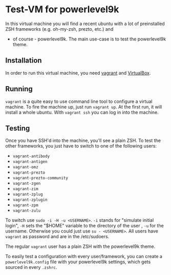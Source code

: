 # Test-VM for powerlevel9k

In this virtual machine you will find a recent ubuntu with a lot
of preinstalled ZSH frameworks (e.g. oh-my-zsh, prezto, etc.) and
- of course - powerlevel9k. The main use-case is to test the
powerlevel9k theme.

## Installation

In order to run this virtual machine, you need [vagrant](https://www.vagrantup.com/)
and [VirtualBox](http://www.virtualbox.org/).

## Running

`vagrant` is a quite easy to use command line tool to configure
a virtual machine. To fire the machine up, just run `vagrant up`.
At the first run, it will install a whole ubuntu. With `vagrant ssh`
you can log in into the machine.

## Testing

Once you have SSH'd into the machine, you'll see a plain ZSH. To
test the other frameworks, you just have to switch to one of the
following users:

  * `vagrant-antibody`
  * `vagrant-antigen`
  * `vagrant-omz`
  * `vagrant-prezto`
  * `vagrant-prezto-community`
  * `vagrant-zgen`
  * `vagrant-zim`
  * `vagrant-zplug`
  * `vagrant-zplugin`
  * `vagrant-zpm`
  * `vagrant-zulu`

To switch use `sudo -i -H -u <USERNAME>`. `-i` stands for "simulate
initial login", `-H` sets the "$HOME" variable to the directory of
the user , `-u` for the username. Otherwise you could just use
`su - <USERNAME>`.
All users have `vagrant` as password and are in the /etc/sudoers.

The regular `vagrant` user has a plain ZSH with the powerlevel9k theme.

To easily test a configuration with every user/framework, you can
create a `powerlevel9k.config` file with your powerlevel9k settings,
which gets sourced in every `.zshrc`.